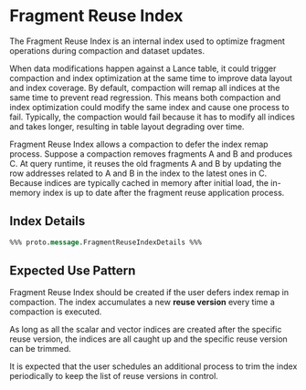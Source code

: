 # Fragment Reuse Index

The Fragment Reuse Index is an internal index used to optimize fragment operations 
during compaction and dataset updates.

When data modifications happen against a Lance table,
it could trigger compaction and index optimization at the same time to improve data layout and index coverage.
By default, compaction will remap all indices at the same time to prevent read regression.
This means both compaction and index optimization could modify the same index and cause one process to fail.
Typically, the compaction would fail because it has to modify all indices and takes longer,
resulting in table layout degrading over time.

Fragment Reuse Index allows a compaction to defer the index remap process.
Suppose a compaction removes fragments A and B and produces C.
At query runtime, it reuses the old fragments A and B by 
updating the row addresses related to A and B in the index to the latest ones in C.
Because indices are typically cached in memory after initial load,
the in-memory index is up to date after the fragment reuse application process.

## Index Details

```protobuf
%%% proto.message.FragmentReuseIndexDetails %%%
```

## Expected Use Pattern

Fragment Reuse Index should be created if the user defers index remap in compaction.
The index accumulates a new **reuse version** every time a compaction is executed.

As long as all the scalar and vector indices are created after the specific reuse version,
the indices are all caught up and the specific reuse version can be trimmed.

It is expected that the user schedules an additional process to trim the index periodically
to keep the list of reuse versions in control.
